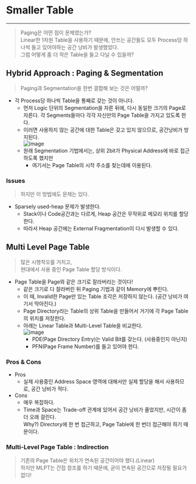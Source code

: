# Smaller Table
---
> Paging은 어떤 점이 문제였는가?  
> Linear한 1차원 Table을 사용하기 때문에, 안쓰는 공간들도 모두 Process당 하나씩 들고 있어야하는 공간 낭비가 발생했었다.  
> 그럼 어떻게 좀 더 작은 Table을 들고 다닐 수 있을까?  

## Hybrid Approach : Paging & Segmentation
> Paging과 Segmentation을 한번 결합해 보는 것은 어떨까?  

- 각 Process당 하나씩 Table을 통째로 갖는 것이 아니다.
  - 먼저 Logic 단위의 Segmentation을 자른 뒤에, 다시 동일한 크기의 Page로 자른다. 각 Segments들마다 각각 자신만의 Page Table을 가지고 있도록 한다.
  - 이러면 사용하지 않는 공간에 대한 Table은 갖고 있지 않으므로, 공간낭비가 방지된다.  
  ![image](https://user-images.githubusercontent.com/71700079/164000517-b008f215-851f-4cba-8840-405b3201c135.png)  
  - 원래 Segmentation 기법에서는, 상위 2bit가 Physical Address에 바로 접근하도록 했지만
    - 여기서는 Page Table의 시작 주소를 찾는데에 이용된다.

### Issues
> 하지만 이 방법에도 문제는 있다.  

- Sparsely used-heap 문제가 발생한다.
  - Stack이나 Code공간과는 다르게, Heap 공간은 무작위로 메모리 위치를 할당한다.
  - 따라서 Heap 공간에는 External Fragmentation이 다시 발생할 수 있다.

## Multi Level Page Table
> 많은 시행착오를 거치고,  
> 현대에서 사용 중인 Page Table 할당 방식이다.  

- Page Table을 Page와 같은 크기로 잘라버리는 것이다!
  - 같은 크기로 다 잘라버린 뒤 Paging 기법과 같이 Memory에 뿌린다.
  - 이 때, Invalid한 Page만 있는 Table 조각은 저장하지 않는다. (공간 낭비가 여기서 막아진다.)
  - Page Directory라는 Table의 상위 Table을 만들어서 거기에 각 Page Table의 위치를 저장한다.
  - 아래는 Linear Table과 Multi-Level Table을 비교한다.  
  ![image](https://user-images.githubusercontent.com/71700079/164002479-7ad3b474-8d16-4e64-adde-a18ba35757aa.png)    
    - PDE(Page Directory Entry)는 Valid Bit를 갖는다. (사용중인지 아닌지)
    - PFN(Page Frame Number)를 들고 있어야 한다.

### Pros & Cons
- Pros
  - 실제 사용중인 Address Space 영역에 대해서만 실제 할당을 해서 사용하므로, 공간 낭비가 적다.
- Cons
  - 매우 복잡하다.
  - Time과 Space는 Trade-off 관계에 있어서 공간 낭비가 줄었지만, 시간이 좀 더 오래 걸린다.  
    Why?) Directory에 한 번 접근하고, Page Table에 한 번더 접근해야 하기 때문이다.

### Multi-Level Page Table : Indirection
> 기존의 Page Table은 위치가 연속된 공간이어야 했다.(Linear)  
> 하지만 MLPT는 간접 참조를 하기 때문에, 굳이 연속된 공간으로 저장될 필요가 없다!  
